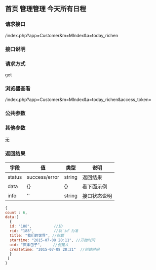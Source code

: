 ## 首页 管理管理 今天所有日程
### **请求接口**
/index.php?app=Customer&m=MIndex&a=today_richen

### **接口说明**

### **请求方式**
get

### **浏览器查看**
/index.php?app=Customer&m=MIndex&a=today_richen&access_token=

### **公共参数** 

### **其他参数**
无


### **返回结果**
|字段       |值             |类型    |说明           |
| --------- |--------      |--------|--------       |
|status     |success/error |string |返回结果         |
|data       |{}| {} |看下面示例 |
|info       | '' | string | 接口状态说明  |

``` javascript
{
count : 6,
data:[
  {
  id: "188",          //ID
  rid: "188",         //以`id`为准
  title: "我们的世界", //标题
  startime: "2015-07-08 20:11", //开始时间
  uid: "庆丰包子",     //创建人
  createtime: "2015-07-08 20:21"  //创建时间
  }
 ]
}